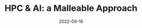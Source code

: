 ---
title: "HPC &amp; AI: a Malleable Approach"
collection: talks
permalink: /talks/2022-09-16-HPC-AI-a-Malleable-Approach
type: "seminar"
location: "Częstochowska, Poland"
date: 2022-09-16
venue: 'Invited by prof.dr hab.inż. Roman Wyrzykowski, Politechnika Częstochowska'
url: 'https://pcz.pl/en/'
---